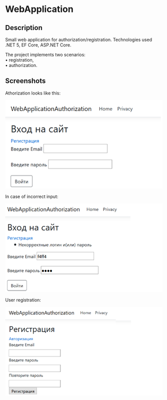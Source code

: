 # WebApplication

## Description  

Small web application for authorization/registration. Technologies used .NET 5, EF Core, ASP.NET Core.  

The project implements two scenarios:  
• registration,  
• authorization.     

## Screenshots  
Athorization looks like this:  
  
<p align="center">
 <img src="https://github.com/Normix123/WebApplications/blob/main/WebApplicationAuthorization/entry.png" width="1000"  />
</p>  
  
In case of incorrect input:  
  
<p align="center">
 <img src="https://github.com/Normix123/WebApplications/blob/main/WebApplicationAuthorization/ent_check.png" width="1000"  />
</p>  

User registration:  
  
<p align="center">
 <img src="https://github.com/Normix123/WebApplications/blob/main/WebApplicationAuthorization/reg.png" width="1000"  />
</p>  
  
